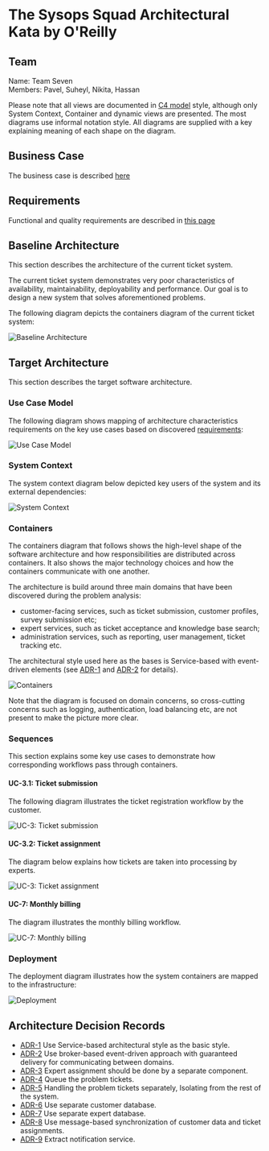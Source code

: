 # The Sysops Squad Architectural Kata by O'Reilly

## Team
Name: Team Seven  
Members: Pavel, Suheyl, Nikita, Hassan

Please note that all views are documented in [C4 model](https://c4model.com) style, although only System Context, Container and dynamic views are presented. The most diagrams use informal notation style. All diagrams are supplied with a key explaining meaning of each shape on the diagram.

## Business Case

The business case is described [here](BusinessCase.md)

## Requirements

Functional and quality requirements are described in [this page ](Requirements.md)

## Baseline Architecture

This section describes the architecture of the current ticket system.

The current ticket system demonstrates very poor characteristics of availability, maintainability, deployability and performance. Our goal is to design a new system that solves aforementioned problems.

The following diagram depicts the containers diagram of the current ticket system:

![Baseline Architecture](images/baseline.jpg "Baseline Architecture")

## Target Architecture

This section describes the target software architecture.

### Use Case Model

The following diagram shows mapping of architecture characteristics requirements on the key use cases based on discovered [requirements](Requirements.md):

![Use Case Model](images/use-case-model.jpg "Use Case Model")


### System Context

The system context diagram below depicted key users of the system and its external dependencies:

![System Context](images/system-context.jpg "System Context")

### Containers

The containers diagram that follows shows the high-level shape of the software architecture and how responsibilities are distributed across containers. It also shows the major technology choices and how the containers communicate with one another.

The architecture is build around three main domains that have been discovered during the problem analysis:
 - customer-facing services, such as ticket submission, customer profiles, survey submission etc;
 - expert services, such as ticket acceptance and knowledge base search;
 - administration services, such as reporting, user management, ticket tracking etc.

The architectural style used here as the bases is Service-based with event-driven elements (see [ADR-1](ADR/ADR-1-service-based.md) and [ADR-2](ADR/ADR-2-event-driven-broker.md) for details).

![Containers](images/containers.jpg "Containers")

Note that the diagram is focused on domain concerns, so cross-cutting concerns such as logging, authentication, load balancing etc, are not present to make the picture more clear.

### Sequences

This section explains some key use cases to demonstrate how corresponding workflows pass through containers.

#### UC-3.1: Ticket submission
The following diagram illustrates the ticket registration workflow by the customer.

![UC-3: Ticket submission](images/ticket-submission.jpg "Ticket Submission")

#### UC-3.2: Ticket assignment
The diagram below explains how tickets are taken into processing by experts.

![UC-3: Ticket assignment](images/ticket-assignment.jpg "Ticket Assignment")

#### UC-7: Monthly billing
The diagram illustrates the monthly billing workflow.

![UC-7: Monthly billing](images/billing-sequence.jpg "Monthly Billing")

### Deployment

The deployment diagram illustrates how the system containers are mapped to the infrastructure:

![Deployment](images/deployment.jpg "Deployment")

## Architecture Decision Records

 - [ADR-1](ADR/ADR-1-service-based.md) Use Service-based architectural style as the basic style.
 - [ADR-2](ADR/ADR-2-event-driven-broker.md) Use broker-based event-driven approach with guaranteed delivery for communicating between domains.
 - [ADR-3](ADR/ADR-3-search-expert.md) Expert assignment should be done by a separate component.
 - [ADR-4](ADR/ADR-4-queuing-the-problem-tickets.md) Queue the problem tickets.
 - [ADR-5](ADR/ADR-5-problem-tickets.md) Handling the problem tickets separately, Isolating from the rest of the system.
 - [ADR-6](ADR/ADR-6-separate-customer-db.md) Use separate customer database.
 - [ADR-7](ADR/ADR-7-separate-experts-db.md) Use separate expert database.
 - [ADR-8](ADR/ADR-8-messaging-sync.md) Use message-based synchronization of customer data and ticket assignments.
 - [ADR-9](ADR/ADR-9-notification-service.md) Extract notification service.
